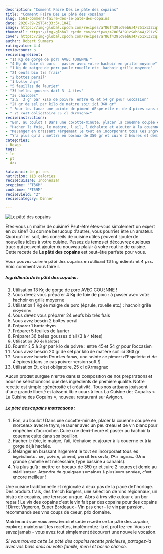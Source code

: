 ```yaml
---
description: "Comment Faire Des Le pâté des copains"
title: "Comment Faire Des Le pâté des copains"
slug: 1561-comment-faire-des-le-pate-des-copains
date: 2020-09-29T04:33:54.104Z
image: https://img-global.cpcdn.com/recipes/a786f4391c9eb6a4/751x532cq70/le-pate-des-copains-photo-principale-de-la-recette.jpg
thumbnail: https://img-global.cpcdn.com/recipes/a786f4391c9eb6a4/751x532cq70/le-pate-des-copains-photo-principale-de-la-recette.jpg
cover: https://img-global.cpcdn.com/recipes/a786f4391c9eb6a4/751x532cq70/le-pate-des-copains-photo-principale-de-la-recette.jpg
author: Robert Summers
ratingvalue: 4.4
reviewcount: 3
recipeingredient:
- "13 Kg de gorge de porc AVEC COUENNE "
- "4 Kg de foie de porc   passer avec votre hachoir en grille moyenne"
- "1 Kg de maigre de porc paule rouelle etc  hachoir grille moyenne"
- "24 oeufs bio trs frais"
- "2 bottes persil"
- "1 botte thym"
- "5 feuilles de laurier"
- "36 belles gousses dail 3  4 ttes"
- "36 chalotes"
- "2,5  3 gr par kilo de poivre  entre 45 et 54 gr pour loccasion"
- "20 gr de sel par kilo de matire soit ici 360 gr"
- " Pour les fanas une pointe de piment dEspelette et de 4 pices dans ce cas poivrer version soft "
- " Et cest obligatoire 25 cl dArmagnac"
recipeinstructions:
- "Bon, au boulot ! Dans une cocotte-minute, placer la couenne coupée en morceaux avec le thym, le laurier avec un peu d’eau et de vin blanc pour empêcher d’accrocher. Cuire une demi-heure et passer au hachoir la couenne cuite dans son bouillon."
- "Hacher le foie, le maigre, l’ail, l’échalote et ajouter à la couenne et à la gorge déjà hachée."
- "Mélanger en brassant largement le tout en incorporant tous les ingrédients : sel, poivre, piment, persil, les œufs, l’Armagnac. (Une grande gamelle est nécessaire, type bassine à canards)."
- "Y’a plus qu’à : mettre en bocaux de 350 gr et cuire 2 heures et demie au stérilisateur. Attendre de quelques semaines à plusieurs années, c’est encore meilleur !"
categories:
- Resep
tags:
- le
- pt
- des

katakunci: le pt des 
nutrition: 113 calories
recipecuisine: Indonesian
preptime: "PT36M"
cooktime: "PT59M"
recipeyield: "2"
recipecategory: Dinner

---
```



![Le pâté des copains](https://img-global.cpcdn.com/recipes/a786f4391c9eb6a4/751x532cq70/le-pate-des-copains-photo-principale-de-la-recette.jpg)

Êtes-vous un maître de cuisine? Peut-être êtes-vous simplement un expert en cuisine? Ou comme beaucoup d'autres, vous pourriez être un amateur. Quoi qu'il en soit, des conseils de cuisine utiles peuvent ajouter de nouvelles idées à votre cuisine. Passez du temps et découvrez quelques trucs qui peuvent ajouter du nouveau plaisir à votre routine de cuisine. Cette recette de <strong> Le pâté des copains </strong> est peut-être parfaite pour vous.

<!--inarticleads1-->

Vous pouvez cuire le pâté des copains en utilisant 13 Ingrédients et 4 pas. Voici comment vous faire il.

##### Ingrédients de le pâté des copains :

1. Utilisation 13 Kg de gorge de porc AVEC COUENNE !
1. Vous devez vous préparer 4 Kg de foie de porc : à passer avec votre hachoir en grille moyenne
1. Utilisation 1 Kg de maigre de porc (épaule, rouelle etc.) : hachoir grille moyenne
1. Vous devez vous préparer 24 oeufs bio très frais
1. Vous avez besoin 2 bottes persil
1. Préparer 1 botte thym
1. Préparer 5 feuilles de laurier
1. Préparer 36 belles gousses d&#39;ail (3 à 4 têtes)
1. Utilisation 36 échalotes
1. Fournir 2,5 à 3 gr par kilo de poivre : entre 45 et 54 gr pour l’occasion
1. Vous avez besoin 20 gr de sel par kilo de matière soit ici 360 gr
1. Vous avez besoin  Pour les fanas, une pointe de piment d’Espelette et de 4 épices (dans ce cas poivrer version soft !)
1. Utilisation  Et, c’est obligatoire, 25 cl d’Armagnac


Aucun produit surgelé n&#39;entre dans la composition de nos préparations et nous ne sélectionnons que des ingrédients de première qualité. Notre recette est simple : générosité et créativité. Tous nos artisans jouissent d&#39;une grande liberté et laissent libre cours à leur. La Cuisine des Copains « La Cuisine des Copains », nouveau restaurant sur Avignon. 

<!--inarticleads2-->

##### Le pâté des copains instructions :

1. Bon, au boulot ! Dans une cocotte-minute, placer la couenne coupée en morceaux avec le thym, le laurier avec un peu d’eau et de vin blanc pour empêcher d’accrocher. Cuire une demi-heure et passer au hachoir la couenne cuite dans son bouillon.
1. Hacher le foie, le maigre, l’ail, l’échalote et ajouter à la couenne et à la gorge déjà hachée.
1. Mélanger en brassant largement le tout en incorporant tous les ingrédients : sel, poivre, piment, persil, les œufs, l’Armagnac. (Une grande gamelle est nécessaire, type bassine à canards).
1. Y’a plus qu’à : mettre en bocaux de 350 gr et cuire 2 heures et demie au stérilisateur. Attendre de quelques semaines à plusieurs années, c’est encore meilleur !


Une cuisine traditionnelle et régionale à deux pas de la place de l&#39;horloge. Des produits frais, des french Burgers, une sélection de vins régionnaux, un bistro de copains, une terrasse unique. Alors à très vite autour d&#39;un bon repas ! Le vin des copains c&#39;est le vin fait par des copains pour des copains ! Direct Vigneron, Super Bordeaux - Vin pas cher - le vin par passion, recommande ses vins coups de coeur, prix domaine. 

<!--inarticleads1-->

<p>
Maintenant que vous avez terminé cette recette de Le pâté des copains, explorez maintenant les recettes, implémentez-la et profitez-en. Vous ne savez jamais - vous avez tout simplement découvert une nouvelle vocation.
</p>

<p>
<i>Si vous trouvez cette Le pâté des copains recette précieuse, partagez-la avec vos bons amis ou votre famille, merci et bonne chance.</i>
</p>
